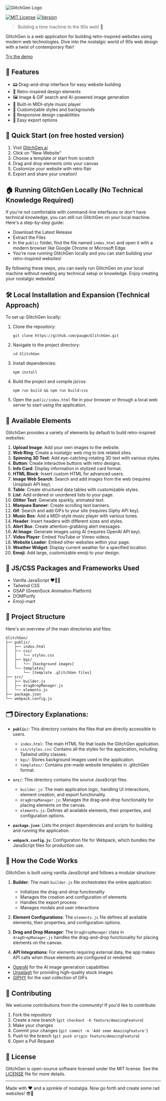 ![GlitchGen Logo](https://glitchgen.ai/logo.png)

[![MIT License](https://img.shields.io/badge/License-MIT-green.svg)](https://choosealicense.com/licenses/mit/)
[![Version](https://img.shields.io/badge/version-0.4.1-blue.svg)](https://github.com/paugm/GlitchGen/releases)

> Building a time machine to the 90s web! 🚀

GlitchGen is a web application for building retro-inspired websites using modern web technologies. Dive into the nostalgic world of 90s web design with a twist of contemporary flair!

[Try the demo](https://glitchgen.ai)

## 🌟 Features

- 📟 Drag-and-drop interface for easy website building
- 🎨 Retro-inspired design elements
- 🖼️ Image & GIF search and AI-powered image generation
- 🎵 Built-in MIDI-style music player
- 🌈 Customizable styles and backgrounds
- 📱 Responsive design capabilities
- 🔌 Easy export options

## 🚀 Quick Start (on free hosted version)

1. Visit [GlitchGen.ai](https://glitchgen.ai)
2. Click on "New Website"
3. Choose a template or start from scratch
4. Drag and drop elements onto your canvas
5. Customize your website with retro flair
6. Export and share your creation!

## 🏠 Running GlitchGen Locally (No Technical Knowledge Required)

If you're not comfortable with command-line interfaces or don't have technical knowledge, you can still run GlitchGen on your local machine. Here's a step-by-step guide:

- Download the Latest Release
- Extract the Files
- In the `public` folder, find the file named `index.html` and open it with a modern browser like Google Chrome or Microsoft Edge.
- You're now running GlitchGen locally and you can start building your retro-inspired websites!

By following these steps, you can easily run GlitchGen on your local machine without needing any technical setup or knowledge. Enjoy creating your nostalgic websites!

## 🛠️ Local Installation and Expansion (Technical Approach)

To set up GlitchGen locally:

1. Clone the repository:
   ```
   git clone https://github.com/paugm/GlitchGen.git
   ```

2. Navigate to the project directory:
   ```
   cd GlitchGen
   ```

3. Install dependencies:
   ```
   npm install
   ```

4. Build the project and compile js/css:
   ```
   npm run build && npm run build:css
   ```

5. Open the `public/index.html` file in your browser or through a local web server to start using the application.


## 🧩 Available Elements

GlitchGen provides a variety of elements by default to build retro-inspired websites:

1. **Upload Image**: Add your own images to the website.
2. **Web Ring**: Create a nostalgic web ring to link related sites.
3. **Spinning 3D Text**: Add eye-catching rotating 3D text with various styles.
4. **Button**: Create interactive buttons with retro designs.
5. **Info Card**: Display information in stylized card format.
6. **HTML Block**: Insert custom HTML for advanced users.
7. **Image Web Search**: Search and add images from the web (requires Unsplash API key).
8. **Table**: Create structured data tables with customizable styles.
9. **List**: Add ordered or unordered lists to your page.
10. **Glitter Text**: Generate sparkly, animated text.
11. **Marquee Banner**: Create scrolling text banners.
12. **Gif**: Search and add GIFs to your site (requires Giphy API key).
13. **Music Box**: Add a MIDI-style music player with various tunes.
14. **Header**: Insert headers with different sizes and styles.
15. **Alert Box**: Create attention-grabbing alert messages.
16. **AI Image**: Generate images using AI (requires OpenAI API key).
17. **Video Player**: Embed YouTube or Vimeo videos.
18. **Website Loader**: Embed other websites within your page.
19. **Weather Widget**: Display current weather for a specified location.
20. **Emoji**: Add large, customizable emoji to your design.

## 🔧 JS/CSS Packages and Frameworks Used

- Vanilla JavaScript ❤️👍🏼
- Tailwind CSS
- GSAP (GreenSock Animation Platform)
- DOMPurify
- Emoji-mart
## 📁 Project Structure

Here's an overview of the main directories and files:

```
GlitchGen/
├── public/
│   ├── index.html
│   ├── css/
│   │   └── styles.css
│   ├── bgs/
│   │   └── [background images]
│   └── templates/
│       └── [template .glitchGen files]
├── src/
│   ├── builder.js
│   ├── dragDropManager.js
│   └── elements.js
├── package.json
└── webpack.config.js
```

## 🗂️ Directory Explanations:

- **`public/`**: This directory contains the files that are directly accessible to users.
  - `index.html`: The main HTML file that loads the GlitchGen application.
  - `css/styles.css`: Contains all the styles for the application, including Tailwind utility classes.
  - `bgs/`: Stores background images used in the application.
  - `templates/`: Contains pre-made website templates in .glitchGen format.

- **`src/`**: This directory contains the source JavaScript files.
  - `builder.js`: The main application logic, handling UI interactions, element creation, and export functionality.
  - `dragDropManager.js`: Manages the drag-and-drop functionality for placing elements on the canvas.
  - `elements.js`: Defines all available elements, their properties, and configuration options.

- **`package.json`**: Lists the project dependencies and scripts for building and running the application.

- **`webpack.config.js`**: Configuration file for Webpack, which bundles the JavaScript files for production use.


## 🧠 How the Code Works

GlitchGen is built using vanilla JavaScript and follows a modular structure:

1. **Builder**: The main `builder.js` file orchestrates the entire application:
   - Initializes the drag-and-drop functionality
   - Manages the creation and configuration of elements
   - Handles the export process
   - Manages modals and user interactions

2. **Element Configurations**: The `elements.js` file defines all available elements, their properties, and configuration options.

3. **Drag and Drop Manager**: The `DragDropManager` class in `dragDropManager.js` handles the drag-and-drop functionality for placing elements on the canvas.

4. **API Integrations**: For elements requiring external data, the app makes API calls when those elements are configured or rendered:
- [OpenAI](https://openai.com/) for the AI image generation capabilities
- [Unsplash](https://unsplash.com/) for providing high-quality stock images
- [GIPHY](https://giphy.com/) for the vast collection of GIFs


## 🤝 Contributing

We welcome contributions from the community! If you'd like to contribute:

1. Fork the repository
2. Create a new branch (`git checkout -b feature/AmazingFeature`)
3. Make your changes
4. Commit your changes (`git commit -m 'Add some AmazingFeature'`)
5. Push to the branch (`git push origin feature/AmazingFeature`)
6. Open a Pull Request

## 📜 License

GlitchGen is open-source software licensed under the MIT license. See the [LICENSE](LICENSE) file for more details.

---

Made with ❤️ and a sprinkle of nostalgia. Now go forth and create some rad websites! 😎🌟
